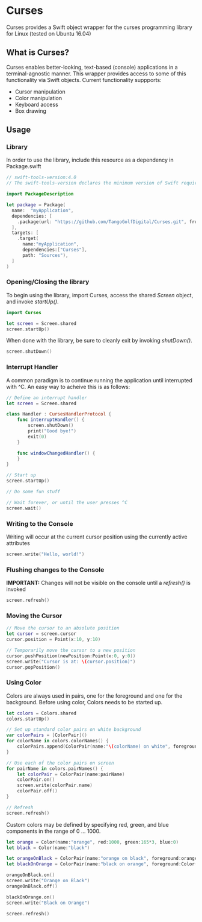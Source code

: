 # Curses
Curses provides a Swift object wrapper for the curses programming library for Linux (tested on Ubuntu 16.04)

## What is Curses?
Curses enables better-looking, text-based (console) applications in a terminal-agnostic manner.
This wrapper provides access to some of this functionality via Swift objects.  Current functionality suppports:
* Cursor manipulation
* Color manipulation
* Keyboard access
* Box drawing

## Usage

### Library
In order to use the library, include this resource as a dependency in Package.swift
```swift
// swift-tools-version:4.0
// The swift-tools-version declares the minimum version of Swift required to build this package.

import PackageDescription

let package = Package(
  name:  "myApplication",
  dependencies: [
    .package(url: "https://github.com/TangoGolfDigital/Curses.git", from: "0.0.49"),
  ],
  targets: [
    .target(
      name:"myApplication",
      dependencies:["Curses"],
      path: "Sources"),
  ]
)
```

### Opening/Closing the library
To begin using the library, import Curses, access the shared *Screen* object, and invoke *startUp()*.
```swift
import Curses

let screen = Screen.shared
screen.startUp()
```

When done with the library, be sure to cleanly exit by invoking *shutDown()*.
```swift
screen.shutDown()
```

### Interrupt Handler
A common paradigm is to continue running the application until interrupted with ^C.  An easy way to acheive this is as follows:
```swift
// Define an interrupt handler
let screen = Screen.shared

class Handler : CursesHandlerProtocol {
    func interruptHandler() {
        screen.shutDown()
        print("Good bye!")
        exit(0)
    }

    func windowChangedHandler() {
    }
}

// Start up
screen.startUp()

// Do some fun stuff

// Wait forever, or until the user presses ^C
screen.wait()
```

### Writing to the Console
Writing will occur at the current cursor position using the currently active attributes
```swift
screen.write("Hello, world!")
```

### Flushing changes to the Console
**IMPORTANT:** Changes will not be visible on the console until a *refresh()* is invoked
```swift
screen.refresh()
```

### Moving the Cursor
```swift
// Move the cursor to an absolute position
let cursor = screen.cursor
cursor.position = Point(x:10, y:10)

// Temporarily move the cursor to a new position
cursor.pushPosition(newPosition:Point(x:0, y:0))
screen.write("Cursor is at: \(cursor.position)")
cursor.popPosition()
```

### Using Color
Colors are always used in pairs, one for the foreground and one for the background.
Before using color, Colors needs to be started up.
```swift
let colors = Colors.shared
colors.startUp()

// Set up standard color pairs on white background
var colorPairs = [ColorPair]()
for colorName in colors.colorNames() {
    colorPairs.append(ColorPair(name:"\(colorName) on white", foreground:Color(name:colorName), background:Color(name:"white")))
}

// Use each of the color pairs on screen
for pairName in colors.pairNames() {
    let colorPair = ColorPair(name:pairName)
    colorPair.on()
    screen.write(colorPair.name)
    colorPair.off()
}

// Refresh
screen.refresh()
```

Custom colors may be defined by specifying red, green, and blue components in the range of 0 ... 1000.

```swift
let orange = Color(name:"orange", red:1000, green:165*3, blue:0)
let black = Color(name:"black")

let orangeOnBlack = ColorPair(name:"orange on black", foreground:orange, background:black)
let blackOnOrange = ColorPair(name:"black on orange", foreground:Color(name:"black"), background:Color(name:"orange"))

orangeOnBlack.on()
screen.write("Orange on Black")
orangeOnBlack.off()

blackOnOrange.on()
screen.write("Black on Orange")

screen.refresh()
```


